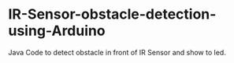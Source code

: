 # IR-Sensor-obstacle-detection-using-Arduino

Java Code to detect obstacle in front of IR Sensor and show to led.
